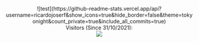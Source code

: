 <p align="center">
  
  <!--<img style="display:inline-block;margin-right:10px;" src="https://media1.giphy.com/media/HoJ1y9DCQEwQ8Lbhuy/giphy.gif" alt="a" height="250"/>-->
  <!-- <img style="display:inline-block;margin-right:10px;" src="https://media1.giphy.com/media/xT5LMRXQ4yPjL415q8/giphy.gif" alt="a" height="250"/> -->
</p>

<p align="center"> 
  ![test](https://github-readme-stats.vercel.app/api?username=ricardojoserf&show_icons=true&hide_border=false&theme=tokyonight&count_private=true&include_all_commits=true)
  <br>
  Visitors (Since 31/10/2021):<br>
  <img src="https://profile-counter.glitch.me/ricardojoserf/count.svg" />
</p>
